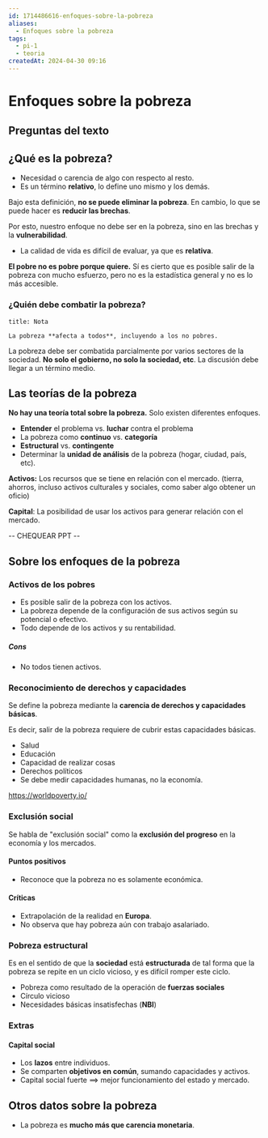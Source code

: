 ```yaml
---
id: 1714486616-enfoques-sobre-la-pobreza
aliases:
  - Enfoques sobre la pobreza
tags:
  - pi-1
  - teoria
createdAt: 2024-04-30 09:16
---
```


# Enfoques sobre la pobreza

## Preguntas del texto

## ¿Qué es la pobreza?

- Necesidad o carencia de algo con respecto al resto.
- Es un término **relativo**, lo define uno mismo y los demás.

Bajo esta definición, **no se puede eliminar la pobreza**. En cambio, lo que se puede hacer es **reducir las brechas**.

Por esto, nuestro enfoque no debe ser en la pobreza, sino en las brechas y la **vulnerabilidad**.

- La calidad de vida es difícil de evaluar, ya que es **relativa**.

**El pobre no es pobre porque quiere.** Sí es cierto que es posible salir de la pobreza con mucho esfuerzo, pero no es la estadística general y no es lo más accesible.

### ¿Quién debe combatir la pobreza?

```ad-note
title: Nota

La pobreza **afecta a todos**, incluyendo a los no pobres.

```

La pobreza debe ser combatida parcialmente por varios sectores de la sociedad. **No solo el gobierno, no solo la sociedad, etc**. La discusión debe llegar a un término medio.

## Las teorías de la pobreza

**No hay una teoría total sobre la pobreza.** Solo existen diferentes enfoques.

- **Entender** el problema vs. **luchar** contra el problema
- La pobreza como **continuo** vs. **categoría**
- **Estructural** vs. **contingente**
- Determinar la **unidad de análisis** de la pobreza (hogar, ciudad, país, etc).

**Activos:** Los recursos que se tiene en relación con el mercado. (tierra, ahorros, incluso activos culturales y sociales, como saber algo obtener un oficio)

**Capital**: La posibilidad de usar los activos para generar relación con el mercado.

-- CHEQUEAR PPT --

## Sobre los enfoques de la pobreza

### Activos de los pobres

- Es posible salir de la pobreza con los activos.
- La pobreza depende de la configuración de sus activos según su potencial o efectivo.
- Todo depende de los activos y su rentabilidad.

##### Cons

- No todos tienen activos.

### Reconocimiento de derechos y capacidades

Se define la pobreza mediante la **carencia de derechos y capacidades básicas**.

Es decir, salir de la pobreza requiere de cubrir estas capacidades básicas.

- Salud
- Educación
- Capacidad de realizar cosas
- Derechos políticos
- Se debe medir capacidades humanas, no la economía.

https://worldpoverty.io/

### Exclusión social

Se habla de "exclusión social" como la **exclusión del progreso** en la economía y los mercados.

#### Puntos positivos

- Reconoce que la pobreza no es solamente económica.

#### Críticas

- Extrapolación de la realidad en **Europa**.
- No observa que hay pobreza aún con trabajo asalariado.

### Pobreza estructural

Es en el sentido de que la **sociedad** está **estructurada** de tal forma que la pobreza se repite en un ciclo vicioso, y es difícil romper este ciclo.

- Pobreza como resultado de la operación de **fuerzas sociales**
- Círculo vicioso
- Necesidades básicas insatisfechas (**NBI**)

### Extras

#### Capital social

- Los **lazos** entre individuos.
- Se comparten **objetivos en común**, sumando capacidades y activos.
- Capital social fuerte $\implies$ mejor funcionamiento del estado y mercado.

## Otros datos sobre la pobreza

- La pobreza es **mucho más que carencia monetaria**.
